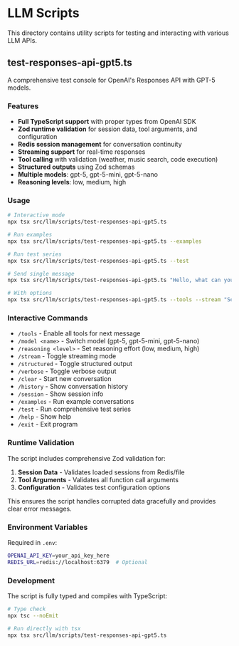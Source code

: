 # LLM Scripts

This directory contains utility scripts for testing and interacting with various LLM APIs.

## test-responses-api-gpt5.ts

A comprehensive test console for OpenAI's Responses API with GPT-5 models.

### Features

- **Full TypeScript support** with proper types from OpenAI SDK
- **Zod runtime validation** for session data, tool arguments, and configuration
- **Redis session management** for conversation continuity
- **Streaming support** for real-time responses
- **Tool calling** with validation (weather, music search, code execution)
- **Structured outputs** using Zod schemas
- **Multiple models**: gpt-5, gpt-5-mini, gpt-5-nano
- **Reasoning levels**: low, medium, high

### Usage

```bash
# Interactive mode
npx tsx src/llm/scripts/test-responses-api-gpt5.ts

# Run examples
npx tsx src/llm/scripts/test-responses-api-gpt5.ts --examples

# Run test series
npx tsx src/llm/scripts/test-responses-api-gpt5.ts --test

# Send single message
npx tsx src/llm/scripts/test-responses-api-gpt5.ts "Hello, what can you do?"

# With options
npx tsx src/llm/scripts/test-responses-api-gpt5.ts --tools --stream "Search for weather"
```

### Interactive Commands

- `/tools` - Enable all tools for next message
- `/model <name>` - Switch model (gpt-5, gpt-5-mini, gpt-5-nano)
- `/reasoning <level>` - Set reasoning effort (low, medium, high)
- `/stream` - Toggle streaming mode
- `/structured` - Toggle structured output
- `/verbose` - Toggle verbose output
- `/clear` - Start new conversation
- `/history` - Show conversation history
- `/session` - Show session info
- `/examples` - Run example conversations
- `/test` - Run comprehensive test series
- `/help` - Show help
- `/exit` - Exit program

### Runtime Validation

The script includes comprehensive Zod validation for:

1. **Session Data** - Validates loaded sessions from Redis/file
2. **Tool Arguments** - Validates all function call arguments
3. **Configuration** - Validates test configuration options

This ensures the script handles corrupted data gracefully and provides clear error messages.

### Environment Variables

Required in `.env`:
```bash
OPENAI_API_KEY=your_api_key_here
REDIS_URL=redis://localhost:6379  # Optional
```

### Development

The script is fully typed and compiles with TypeScript:

```bash
# Type check
npx tsc --noEmit

# Run directly with tsx
npx tsx src/llm/scripts/test-responses-api-gpt5.ts
```